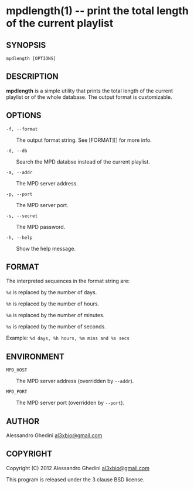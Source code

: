 mpdlength(1) -- print the total length of the current playlist
==============================================================

## SYNOPSIS

`mpdlength [OPTIONS]`

## DESCRIPTION

**mpdlength** is a simple utility that prints the total length of the
current playlist or of the whole database. The output format is customizable.

## OPTIONS ##

`-f, --format`

&nbsp;&nbsp;&nbsp;&nbsp;&nbsp;&nbsp;
The output format string. See [FORMAT][] for more info.

`-d, --db`

&nbsp;&nbsp;&nbsp;&nbsp;&nbsp;&nbsp;
Search the MPD databse instead of the current playlist.

`-a, --addr`

&nbsp;&nbsp;&nbsp;&nbsp;&nbsp;&nbsp;
The MPD server address.

`-p, --port`

&nbsp;&nbsp;&nbsp;&nbsp;&nbsp;&nbsp;
The MPD server port.

`-s, --secret`

&nbsp;&nbsp;&nbsp;&nbsp;&nbsp;&nbsp;
The MPD password.

`-h, --help`

&nbsp;&nbsp;&nbsp;&nbsp;&nbsp;&nbsp;
Show the help message.

## FORMAT ##

The interpreted sequences in the format string are:

`%d` is replaced by the number of days.

`%h` is replaced by the number of hours.

`%m` is replaced by the number of minutes.

`%s` is replaced by the number of seconds.

Example: `%d days, %h hours, %m mins and %s secs`

## ENVIRONMENT ##

`MPD_HOST`

&nbsp;&nbsp;&nbsp;&nbsp;&nbsp;&nbsp;
The MPD server address (overridden by `--addr`).

`MPD_PORT`

&nbsp;&nbsp;&nbsp;&nbsp;&nbsp;&nbsp;
The MPD server port (overridden by `--port`).

## AUTHOR ##

Alessandro Ghedini <al3xbio@gmail.com>

## COPYRIGHT ##

Copyright (C) 2012 Alessandro Ghedini <al3xbio@gmail.com>

This program is released under the 3 clause BSD license.
